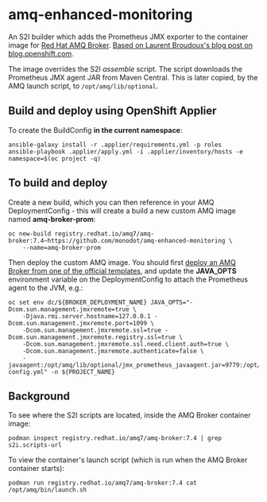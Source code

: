 # amq-enhanced-monitoring

An S2I builder which adds the Prometheus JMX exporter to the container image for [Red Hat AMQ Broker][1]. [Based on Laurent Broudoux's blog post on blog.openshift.com][3].

The image overrides the S2I _assemble_ script. The script downloads the Prometheus JMX agent JAR from Maven Central. This is later copied, by the AMQ launch script, to `/opt/amq/lib/optional`.

## Build and deploy using OpenShift Applier

To create the BuildConfig **in the current namespace**:

    ansible-galaxy install -r .applier/requirements.yml -p roles
    ansible-playbook .applier/apply.yml -i .applier/inventory/hosts -e namespace=$(oc project -q)

## To build and deploy

Create a new build, which you can then reference in your AMQ DeploymentConfig - this will create a build a new custom AMQ image named **amq-broker-prom**:

    oc new-build registry.redhat.io/amq7/amq-broker:7.4~https://github.com/monodot/amq-enhanced-monitoring \
        --name=amq-broker-prom

Then deploy the custom AMQ image. You should first [deploy an AMQ Broker from one of the official templates][2], and update the **JAVA_OPTS** environment variable on the DeploymentConfig to attach the Prometheus agent to the JVM, e.g.:

    oc set env dc/${BROKER_DEPLOYMENT_NAME} JAVA_OPTS="-Dcom.sun.management.jmxremote=true \
        -Djava.rmi.server.hostname=127.0.0.1 -Dcom.sun.management.jmxremote.port=1099 \
        -Dcom.sun.management.jmxremote.ssl=true -Dcom.sun.management.jmxremote.registry.ssl=true \
        -Dcom.sun.management.jmxremote.ssl.need.client.auth=true \
        -Dcom.sun.management.jmxremote.authenticate=false \
        -javaagent:/opt/amq/lib/optional/jmx_prometheus_javaagent.jar=9779:/opt/amq/conf/prometheus-config.yml" -n ${PROJECT_NAME}

## Background

To see where the S2I scripts are located, inside the AMQ Broker container image:

    podman inspect registry.redhat.io/amq7/amq-broker:7.4 | grep s2i.scripts-url

To view the container's launch script (which is run when the AMQ Broker container starts):

    podman run registry.redhat.io/amq7/amq-broker:7.4 cat /opt/amq/bin/launch.sh


[1]: https://access.redhat.com/containers/#/registry.access.redhat.com/amq7/amq-broker
[2]: https://github.com/jboss-container-images/jboss-amq-7-broker-openshift-image/tree/74-7.4.0.GA/templates
[3]: https://blog.openshift.com/enhanced-openshift-red-hat-amq-broker-container-image-for-monitoring/

